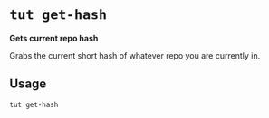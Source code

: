 # `tut get-hash`

**Gets current repo hash**

Grabs the current short hash of whatever repo you are currently in.

## Usage

```bash
tut get-hash
```

